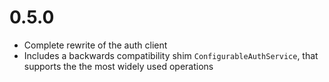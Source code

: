 # 0.5.0

* Complete rewrite of the auth client
* Includes a backwards compatibility shim `ConfigurableAuthService`, that supports the the
  most widely used operations